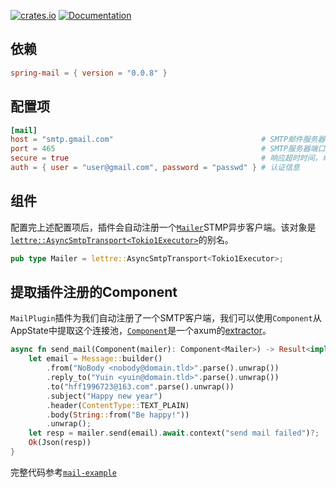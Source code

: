 [![crates.io](https://img.shields.io/crates/v/spring-mail.svg)](https://crates.io/crates/spring-mail)
[![Documentation](https://docs.rs/spring-mail/badge.svg)](https://docs.rs/spring-mail)

## 依赖

```toml
spring-mail = { version = "0.0.8" }
```

## 配置项

```toml
[mail]
host = "smtp.gmail.com"                                 # SMTP邮件服务器地址，
port = 465                                              # SMTP服务器端口号
secure = true                                           # 响应超时时间，单位毫秒
auth = { user = "user@gmail.com", password = "passwd" } # 认证信息
```

## 组件

配置完上述配置项后，插件会自动注册一个[`Mailer`](https://docs.rs/spring-mail/latest/spring_mail/type.Mailer.html)STMP异步客户端。该对象是[`lettre::AsyncSmtpTransport<Tokio1Executor>`](https://docs.rs/lettre/latest/lettre/transport/smtp/struct.AsyncSmtpTransport.html)的别名。

```rust
pub type Mailer = lettre::AsyncSmtpTransport<Tokio1Executor>;
```

## 提取插件注册的Component

`MailPlugin`插件为我们自动注册了一个SMTP客户端，我们可以使用`Component`从AppState中提取这个连接池，[`Component`](https://docs.rs/spring-web/latest/spring_web/extractor/struct.Component.html)是一个axum的[extractor](https://docs.rs/axum/latest/axum/extract/index.html)。

```rust
async fn send_mail(Component(mailer): Component<Mailer>) -> Result<impl IntoResponse> {
    let email = Message::builder()
        .from("NoBody <nobody@domain.tld>".parse().unwrap())
        .reply_to("Yuin <yuin@domain.tld>".parse().unwrap())
        .to("hff1996723@163.com".parse().unwrap())
        .subject("Happy new year")
        .header(ContentType::TEXT_PLAIN)
        .body(String::from("Be happy!"))
        .unwrap();
    let resp = mailer.send(email).await.context("send mail failed")?;
    Ok(Json(resp))
}
```

完整代码参考[`mail-example`](https://github.com/spring-rs/spring-rs/tree/master/examples/mail-example)